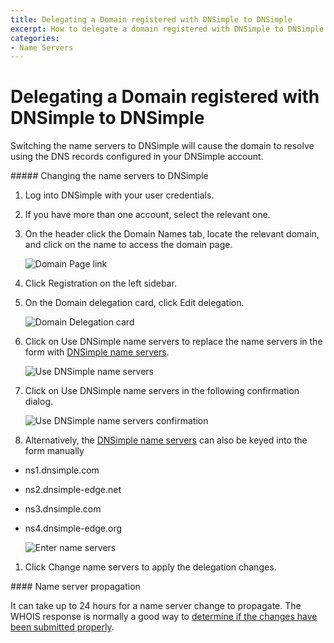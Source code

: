 ```yaml
---
title: Delegating a Domain registered with DNSimple to DNSimple
excerpt: How to delegate a domain registered with DNSimple to DNSimple's name servers.
categories:
- Name Servers
---
```


# Delegating a Domain registered with DNSimple to DNSimple

Switching the name servers to DNSimple will cause the domain to resolve using the DNS records configured in your DNSimple account.

<div class="section-steps" markdown="1">
##### Changing the name servers to DNSimple

1.  Log into DNSimple with your user credentials.
1.  If you have more than one account, select the relevant one.
1.  On the header click the <label>Domain Names</label> tab, locate the relevant domain, and click on the name to access the domain page.

    ![Domain Page link](/files/domains-domain-link.png)

1.  Click <label>Registration</label> on the left sidebar.
1.  On the Domain delegation card, click <label>Edit delegation</label>.

    ![Domain Delegation card](/files/domain-delegation-card-2.png)

1. Click on <label>Use DNSimple name servers</label> to replace the name servers in the form with [DNSimple name servers](/articles/dnsimple-nameservers). 

    ![Use DNSimple name servers](/files/use-dnsimple-name-servers.png)

1. Click on <label>Use DNSimple name servers</label> in the following confirmation dialog.

    ![Use DNSimple name servers confirmation](/files/use-dnsimple-name-servers-confirmation.png)

1. Alternatively, the [DNSimple name servers](/articles/dnsimple-nameservers) can also be keyed into the form manually
  - ns1.dnsimple.com
  - ns2.dnsimple-edge.net
  - ns3.dnsimple.com
  - ns4.dnsimple-edge.org

    ![Enter name servers](/files/complete-name-server-change.png)

1. Click <label>Change name servers</label> to apply the delegation changes.

</div>

<note>
#### Name server propagation

It can take up to 24 hours for a name server change to propagate. The WHOIS response is normally a good way to [determine if the changes have been submitted properly](/articles/domain-resolution-issues).
</note>
